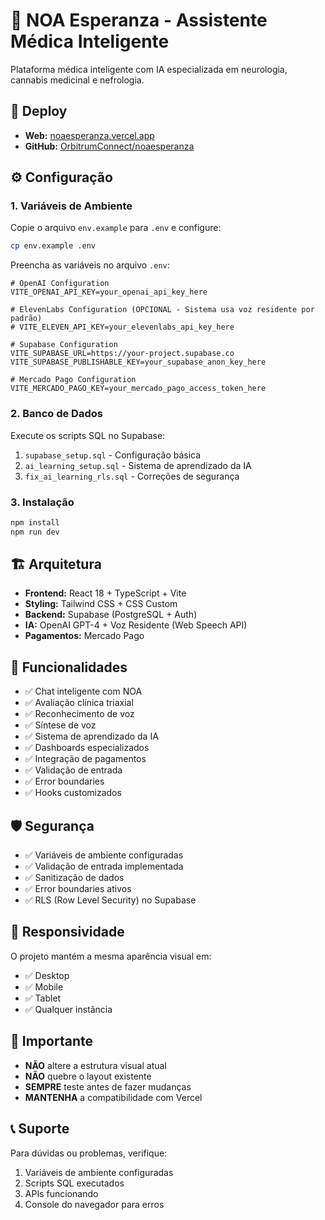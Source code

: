 # 🏥 NOA Esperanza - Assistente Médica Inteligente

Plataforma médica inteligente com IA especializada em neurologia, cannabis medicinal e nefrologia.

## 🚀 Deploy

- **Web:** [noaesperanza.vercel.app](https://noaesperanza.vercel.app)
- **GitHub:** [OrbitrumConnect/noaesperanza](https://github.com/OrbitrumConnect/noaesperanza.git)

## ⚙️ Configuração

### 1. Variáveis de Ambiente

Copie o arquivo `env.example` para `.env` e configure:

```bash
cp env.example .env
```

Preencha as variáveis no arquivo `.env`:

```env
# OpenAI Configuration
VITE_OPENAI_API_KEY=your_openai_api_key_here

# ElevenLabs Configuration (OPCIONAL - Sistema usa voz residente por padrão)
# VITE_ELEVEN_API_KEY=your_elevenlabs_api_key_here

# Supabase Configuration
VITE_SUPABASE_URL=https://your-project.supabase.co
VITE_SUPABASE_PUBLISHABLE_KEY=your_supabase_anon_key_here

# Mercado Pago Configuration
VITE_MERCADO_PAGO_KEY=your_mercado_pago_access_token_here
```

### 2. Banco de Dados

Execute os scripts SQL no Supabase:

1. `supabase_setup.sql` - Configuração básica
2. `ai_learning_setup.sql` - Sistema de aprendizado da IA
3. `fix_ai_learning_rls.sql` - Correções de segurança

### 3. Instalação

```bash
npm install
npm run dev
```

## 🏗️ Arquitetura

- **Frontend:** React 18 + TypeScript + Vite
- **Styling:** Tailwind CSS + CSS Custom
- **Backend:** Supabase (PostgreSQL + Auth)
- **IA:** OpenAI GPT-4 + Voz Residente (Web Speech API)
- **Pagamentos:** Mercado Pago

## 🔧 Funcionalidades

- ✅ Chat inteligente com NOA
- ✅ Avaliação clínica triaxial
- ✅ Reconhecimento de voz
- ✅ Síntese de voz
- ✅ Sistema de aprendizado da IA
- ✅ Dashboards especializados
- ✅ Integração de pagamentos
- ✅ Validação de entrada
- ✅ Error boundaries
- ✅ Hooks customizados

## 🛡️ Segurança

- ✅ Variáveis de ambiente configuradas
- ✅ Validação de entrada implementada
- ✅ Sanitização de dados
- ✅ Error boundaries ativos
- ✅ RLS (Row Level Security) no Supabase

## 📱 Responsividade

O projeto mantém a mesma aparência visual em:
- ✅ Desktop
- ✅ Mobile
- ✅ Tablet
- ✅ Qualquer instância

## 🚨 Importante

- **NÃO** altere a estrutura visual atual
- **NÃO** quebre o layout existente
- **SEMPRE** teste antes de fazer mudanças
- **MANTENHA** a compatibilidade com Vercel

## 📞 Suporte

Para dúvidas ou problemas, verifique:
1. Variáveis de ambiente configuradas
2. Scripts SQL executados
3. APIs funcionando
4. Console do navegador para erros
